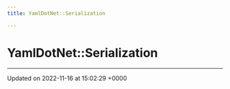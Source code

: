 ```yaml
---
title: YamlDotNet::Serialization

---
```


# YamlDotNet::Serialization








-------------------------------

Updated on 2022-11-16 at 15:02:29 +0000